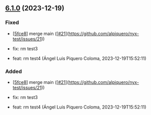 ## [6.1.0](https://github.com/alpiquero/nyx-test/tag/6.1.0) (2023-12-19)

### Fixed

* [[5fce8](https://github.com/alpiquero/nyx-test/commit/5fce83449e0526bc85b3e4ecfb1c8a2e25d0e2b6)] merge main ([[#21](https://github.com/alpiquero/nyx-test/issues/21)](https://github.com/alpiquero/nyx-test/issues/21))

* fix: rm test3

* feat: rm test4 (Ángel Luis Piquero Coloma, 2023-12-19T15:52:11)

### Added

* [[5fce8](https://github.com/alpiquero/nyx-test/commit/5fce83449e0526bc85b3e4ecfb1c8a2e25d0e2b6)] merge main ([[#21](https://github.com/alpiquero/nyx-test/issues/21)](https://github.com/alpiquero/nyx-test/issues/21))

* fix: rm test3

* feat: rm test4 (Ángel Luis Piquero Coloma, 2023-12-19T15:52:11)


